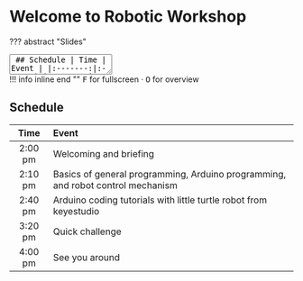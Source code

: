 # Welcome to Robotic Workshop

??? abstract "Slides"
    <div class="reveal deck1">
      <div class="slides">
        <section data-markdown>
          <textarea data-template>
            ## Schedule
            |  Time   | Event |
            |:-------:|:------|
            | 2:00 pm | Welcoming and briefing |
            | 2:10 pm | Basics of general programming, Arduino programming, and robot control mechanism |
            | 2:40 pm | Arduino coding tutorials with little turtle robot from keyestudio |
            | 3:20 pm | Quick challenge |
            | 4:00 pm | See you around |
            ---
            # Welcome to Robotic Workshop
            by Sunway University, School of Engineering and Technology
            ---
            ## Health & Safety
            Fire extinguishers &middot; First aid kits &middot; Exits &middot; Staircase &middot; Water &middot; Shoes
            ---
            ## Introduction
            We will be using the little turtle robot from keyestudio with Arduino programming<br>
            ![keyestudio robot](https://wiki.keyestudio.com/images/2/25/%E5%9B%BE%E7%89%871_-_ks0364.png){ style="height:300px" }
          </textarea>
        </section>
      </div>
    </div>
    !!! info inline end ""
        <kbd>F</kbd> for fullscreen &middot;
        <kbd>O</kbd> for overview

## Schedule

|  Time   | Event |
|:-------:|:------|
| 2:00 pm | Welcoming and briefing |
| 2:10 pm | Basics of general programming, Arduino programming, and robot control mechanism |
| 2:40 pm | Arduino coding tutorials with little turtle robot from keyestudio |
| 3:20 pm | Quick challenge |
| 4:00 pm | See you around |
